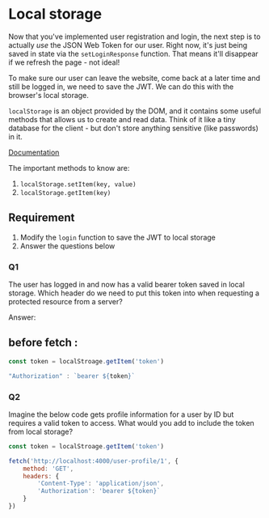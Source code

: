 # Local storage

Now that you've implemented user registration and login, the next step is to actually *use* the JSON Web Token for our user. Right now, it's just being saved in state via the `setLoginResponse` function. That means it'll disappear if we refresh the page - not ideal!

To make sure our user can leave the website, come back at a later time and still be logged in, we need to save the JWT. We can do this with the browser's local storage.

`localStorage` is an object provided by the DOM, and it contains some useful methods that allows us to create and read data. Think of it like a tiny database for the client - but don't store anything sensitive (like passwords) in it.

[Documentation](https://developer.mozilla.org/en-US/docs/Web/API/Window/localStorage)

The important methods to know are:
1. `localStorage.setItem(key, value)`
2. `localStorage.getItem(key)`

## Requirement

1. Modify the `login` function to save the JWT to local storage
2. Answer the questions below

### Q1

The user has logged in and now has a valid bearer token saved in local storage. Which header do we need to put this token into when requesting a protected resource from a server?

Answer:

## before fetch :
```js
const token = localStroage.getItem('token')
```
```js
"Authorization" : `bearer ${token}`
```

### Q2

Imagine the below code gets profile information for a user by ID but requires a valid token to access. What would you add to include the token from local storage?

```js
const token = localStroage.getItem('token')

fetch('http://localhost:4000/user-profile/1', {
    method: 'GET',
    headers: {
        'Content-Type': 'application/json',
        'Authorization': 'bearer ${token}`
    }
})
```
